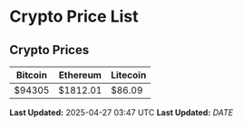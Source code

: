 # Crypto Price List

## Crypto Prices
| Bitcoin | Ethereum | Litecoin |
| ------- | -------- | -------- |
| $94305 | $1812.01 | $86.09 |
**Last Updated:** 2025-04-27 03:47 UTC
**Last Updated:** $DATE$
